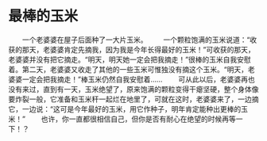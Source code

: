 # 最棒的玉米
　　一个老婆婆在屋子后面种了一大片玉米。 
　　一个颗粒饱满的玉米说道：“收获的那天，老婆婆肯定先摘我，因为我是今年长得最好的玉米！”可收获的那天，老婆婆并没有把它摘走。“明天，明天她一定会把我摘走！”很棒的玉米自我安慰着。第二天，老婆婆又收走了其他的一些玉米可惟独没有摘这个玉米。“明天，老婆婆一定会把我摘走！”棒玉米仍然自我安慰着…… 
　　可从此以后，老婆婆再也没有来过，直到有一天，玉米绝望了，原来饱满的颗粒变得干瘪坚硬，整个身体像要炸裂一般，它准备和玉米秆一起烂在地里了，可就在这时，老婆婆来了，一边摘它，一边说：“这可是今年最好的玉米，用它作种子，明年肯定能种出更棒的玉米！” 
　　也许，你一直都很相信自己，但你是否有耐心在绝望的时候再等一下！？
  